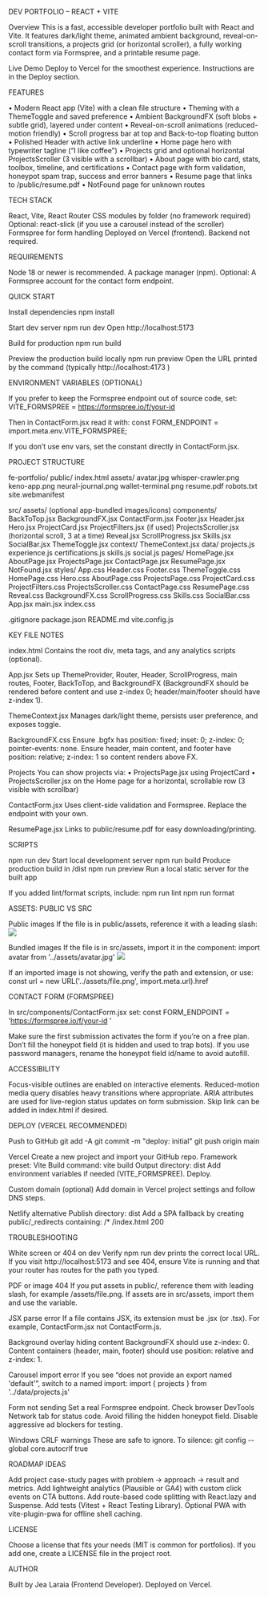 DEV PORTFOLIO – REACT + VITE

Overview
This is a fast, accessible developer portfolio built with React and Vite. It features dark/light theme, animated ambient background, reveal-on-scroll transitions, a projects grid (or horizontal scroller), a fully working contact form via Formspree, and a printable resume page.

Live Demo
Deploy to Vercel for the smoothest experience. Instructions are in the Deploy section.

FEATURES

• Modern React app (Vite) with a clean file structure
• Theming with a ThemeToggle and saved preference
• Ambient BackgroundFX (soft blobs + subtle grid), layered under content
• Reveal-on-scroll animations (reduced-motion friendly)
• Scroll progress bar at top and Back-to-top floating button
• Polished Header with active link underline
• Home page hero with typewriter tagline (“I like coffee”)
• Projects grid and optional horizontal ProjectsScroller (3 visible with a scrollbar)
• About page with bio card, stats, toolbox, timeline, and certifications
• Contact page with form validation, honeypot spam trap, success and error banners
• Resume page that links to /public/resume.pdf
• NotFound page for unknown routes

TECH STACK

React, Vite, React Router
CSS modules by folder (no framework required)
Optional: react-slick (if you use a carousel instead of the scroller)
Formspree for form handling
Deployed on Vercel (frontend). Backend not required.

REQUIREMENTS

Node 18 or newer is recommended.
A package manager (npm).
Optional: A Formspree account for the contact form endpoint.

QUICK START

Install dependencies
npm install

Start dev server
npm run dev
Open http://localhost:5173

Build for production
npm run build

Preview the production build locally
npm run preview
Open the URL printed by the command (typically http://localhost:4173
)

ENVIRONMENT VARIABLES (OPTIONAL)

If you prefer to keep the Formspree endpoint out of source code, set:
VITE_FORMSPREE = https://formspree.io/f/your-id

Then in ContactForm.jsx read it with:
const FORM_ENDPOINT = import.meta.env.VITE_FORMSPREE;

If you don’t use env vars, set the constant directly in ContactForm.jsx.

PROJECT STRUCTURE

fe-portfolio/
public/
index.html
assets/
avatar.jpg
whisper-crawler.png
keno-app.png
neural-journal.png
wallet-terminal.png
resume.pdf
robots.txt
site.webmanifest

src/
assets/ (optional app-bundled images/icons)
components/
BackToTop.jsx
BackgroundFX.jsx
ContactForm.jsx
Footer.jsx
Header.jsx
Hero.jsx
ProjectCard.jsx
ProjectFilters.jsx (if used)
ProjectsScroller.jsx (horizontal scroll, 3 at a time)
Reveal.jsx
ScrollProgress.jsx
Skills.jsx
SocialBar.jsx
ThemeToggle.jsx
context/
ThemeContext.jsx
data/
projects.js
experience.js
certifications.js
skills.js
social.js
pages/
HomePage.jsx
AboutPage.jsx
ProjectsPage.jsx
ContactPage.jsx
ResumePage.jsx
NotFound.jsx
styles/
App.css
Header.css
Footer.css
ThemeToggle.css
HomePage.css
Hero.css
AboutPage.css
ProjectsPage.css
ProjectCard.css
ProjectFilters.css
ProjectsScroller.css
ContactPage.css
ResumePage.css
Reveal.css
BackgroundFX.css
ScrollProgress.css
Skills.css
SocialBar.css
App.jsx
main.jsx
index.css

.gitignore
package.json
README.md
vite.config.js

KEY FILE NOTES

index.html
Contains the root div, meta tags, and any analytics scripts (optional).

App.jsx
Sets up ThemeProvider, Router, Header, ScrollProgress, main routes, Footer, BackToTop, and BackgroundFX (BackgroundFX should be rendered before content and use z-index 0; header/main/footer should have z-index 1).

ThemeContext.jsx
Manages dark/light theme, persists user preference, and exposes toggle.

BackgroundFX.css
Ensure .bgfx has position: fixed; inset: 0; z-index: 0; pointer-events: none.
Ensure header, main content, and footer have position: relative; z-index: 1 so content renders above FX.

Projects
You can show projects via:
• ProjectsPage.jsx using ProjectCard
• ProjectsScroller.jsx on the Home page for a horizontal, scrollable row (3 visible with scrollbar)

ContactForm.jsx
Uses client-side validation and Formspree. Replace the endpoint with your own.

ResumePage.jsx
Links to public/resume.pdf for easy downloading/printing.

SCRIPTS

npm run dev Start local development server
npm run build Produce production build in /dist
npm run preview Run a local static server for the built app

If you added lint/format scripts, include:
npm run lint
npm run format

ASSETS: PUBLIC VS SRC

Public images
If the file is in public/assets, reference it with a leading slash:
<img src="/assets/avatar.jpg" />

Bundled images
If the file is in src/assets, import it in the component:
import avatar from '../assets/avatar.jpg'
<img src={avatar} />

If an imported image is not showing, verify the path and extension, or use:
const url = new URL('../assets/file.png', import.meta.url).href

CONTACT FORM (FORMSPREE)

In src/components/ContactForm.jsx set:
const FORM_ENDPOINT = 'https://formspree.io/f/your-id
'

Make sure the first submission activates the form if you’re on a free plan.
Don’t fill the honeypot field (it is hidden and used to trap bots).
If you use password managers, rename the honeypot field id/name to avoid autofill.

ACCESSIBILITY

Focus-visible outlines are enabled on interactive elements.
Reduced-motion media query disables heavy transitions where appropriate.
ARIA attributes are used for live-region status updates on form submission.
Skip link can be added in index.html if desired.

DEPLOY (VERCEL RECOMMENDED)

Push to GitHub
git add -A
git commit -m "deploy: initial"
git push origin main

Vercel
Create a new project and import your GitHub repo.
Framework preset: Vite
Build command: vite build
Output directory: dist
Add environment variables if needed (VITE_FORMSPREE).
Deploy.

Custom domain (optional)
Add domain in Vercel project settings and follow DNS steps.

Netlify alternative
Publish directory: dist
Add a SPA fallback by creating public/_redirects containing:
/* /index.html 200

TROUBLESHOOTING

White screen or 404 on dev
Verify npm run dev prints the correct local URL. If you visit http://localhost:5173
 and see 404, ensure Vite is running and that your router has routes for the path you typed.

PDF or image 404
If you put assets in public/, reference them with leading slash, for example /assets/file.png.
If assets are in src/assets, import them and use the variable.

JSX parse error
If a file contains JSX, its extension must be .jsx (or .tsx). For example, ContactForm.jsx not ContactForm.js.

Background overlay hiding content
BackgroundFX should use z-index: 0. Content containers (header, main, footer) should use position: relative and z-index: 1.

Carousel import error
If you see “does not provide an export named 'default'”, switch to a named import:
import { projects } from '../data/projects.js'

Form not sending
Set a real Formspree endpoint. Check browser DevTools Network tab for status code.
Avoid filling the hidden honeypot field. Disable aggressive ad blockers for testing.

Windows CRLF warnings
These are safe to ignore. To silence:
git config --global core.autocrlf true

ROADMAP IDEAS

Add project case-study pages with problem → approach → result and metrics.
Add lightweight analytics (Plausible or GA4) with custom click events on CTA buttons.
Add route-based code splitting with React.lazy and Suspense.
Add tests (Vitest + React Testing Library).
Optional PWA with vite-plugin-pwa for offline shell caching.

LICENSE

Choose a license that fits your needs (MIT is common for portfolios). If you add one, create a LICENSE file in the project root.

AUTHOR

Built by Jea Laraia (Frontend Developer). Deployed on Vercel.


 
 
